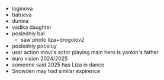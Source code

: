 - loginova
- batueva
- dunina
- vadika daughter
- posledniy bal
  - saw photo liza+drogolov2
- posledniy poceluy
- ussr action movi's actor playing main hero is yonkin's father
- euro vision 2024/2025
 - someone said 2025 has Liza in dance
- Snowden may had similar expirence

